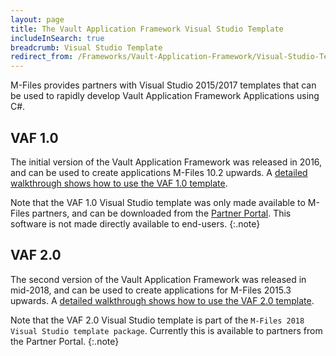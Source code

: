 ```yaml
---
layout: page
title: The Vault Application Framework Visual Studio Template
includeInSearch: true
breadcrumb: Visual Studio Template
redirect_from: /Frameworks/Vault-Application-Framework/Visual-Studio-Template/
---
```


M-Files provides partners with Visual Studio 2015/2017 templates that can be used to rapidly develop Vault Application Framework Applications using C#.

## VAF 1.0

The initial version of the Vault Application Framework was released in 2016, and can be used to create applications M-Files 10.2 upwards.  A [detailed walkthrough shows how to use the VAF 1.0 template](VAF1.0).

Note that the VAF 1.0 Visual Studio template was only made available to M-Files partners, and can be downloaded from the [Partner Portal](https://partners.cloudvault.m-files.com/openfile.aspx?vault=CE7643CB-C9BB-4536-8187-707DB78EAF2A&objtype=0&docid=1262&fileid=3005&filever=-1).  This software is not made directly available to end-users.
{:.note}

## VAF 2.0

The second version of the Vault Application Framework was released in mid-2018, and can be used to create applications for M-Files 2015.3 upwards.  A [detailed walkthrough shows how to use the VAF 2.0 template](VAF2.0).

Note that the VAF 2.0 Visual Studio template is part of the `M-Files 2018 Visual Studio template package`.  Currently this is available to partners from the Partner Portal.
{:.note}